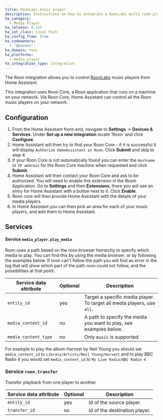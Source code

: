 ```yaml
---
title: RoonLabs music player
description: Instructions on how to integrate a RoonLabs multi room player into Home Assistant.
ha_category:
  - Media Player
ha_release: 0.115
ha_iot_class: Local Push
ha_config_flow: true
ha_codeowners:
  - '@pavoni'
ha_domain: roon
ha_platforms:
  - media_player
ha_integration_type: integration
---
```


The Roon integration allows you to control [RoonLabs](https://roonlabs.com/) music players from Home Assistant.

This integration uses Roon Core, a Roon application that runs on a machine on your network. Via Roon Core, Home Assistant can control all the Roon music players on your network.

## Configuration

1. From the Home Assistant front-end, navigate to **Settings** -> **Devices & Services**. Under **Set up a new integration** locate 'Roon' and click **Configure**.
2. Home Assistant will then try to find your Roon Core - if it is successful it will display `Authorize HomeAssistant in Roon`. Click **Submit** and skip to step 4
3. If your Roon Core is not automatically found you can enter the `Hostname` or `IP address` for the Roon Core machine when requested and click **Submit**.
4. Home Assistant will then contact your Roon Core and ask to be authorized. You will need to enable this extension in the Room Application. Go to **Settings** and then **Extensions**, there you will see an entry for Home Assistant with a button next to it. Click **Enable**.
5. Roon core will then provide Home Assistant with the details of your media players.
6. In Home Assistant you can then pick an area for each of your music players, and add them to Home Assistant.

## Services

#### Service `media_player.play_media`

Roon uses a path based on the roon browser hierarchy to specify which media to play. You can find this by using the media browser, or by following the examples below. If roon can't follow the path you will find an error in the log that will show which part of the path roon could not follow, and the possibilities at that point.

| Service data attribute | Optional | Description                                                                                                                                                            |
| -----------------------| -------- | ---------------------------------------------------------------------------------------------------------------------------------------------------------------------- |
| `entity_id`            |      yes | Target a specific media player. To target all media players, use `all`.                                                                                                                       |
| `media_content_id`     |       no | A path to specify the media you want to play, see examples below.                   |
| `media_content_type`   |       no | Only `music` is supported  |

 For example to play the album Harvest by Neil Young you should set `media_content_id` to `Library/Artists/Neil Young/Harvest` and to play BBC Radio 4 you would set `media_content_id` to `My Live Radio/BBC Radio 4`

### Service `roon.transfer`

Transfer playback from one player to another.

| Service data attribute | Optional | Description |
| ---------------------- | -------- | ----------- |
| `entity_id` | yes | id of the source player.
| `transfer_id` | no | id of the destination player.
